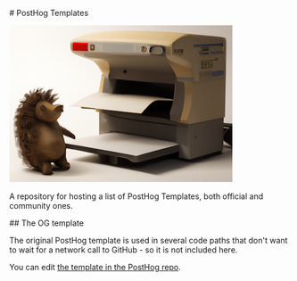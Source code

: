# PostHog Templates

![a dalle generated image of a hedgehog by a printing press](./printing-hedgehog.png)

A repository for hosting a list of PostHog Templates, both official and community ones.

## The OG template

The original PostHog template is used in several code paths that don't want to wait for a network call to GitHub - so it is not included here.

You can edit [the template in the PostHog repo](https://github.com/PostHog/posthog/blob/master/posthog/models/dashboard_templates.py#L32).
